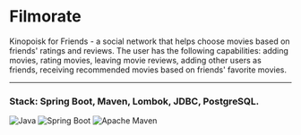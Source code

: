 # Filmorate
Kinopoisk for Friends - a social network that helps choose movies based on friends' ratings and reviews. The user has the following capabilities: adding movies, rating movies, leaving movie reviews, adding other users as friends, receiving recommended movies based on friends' favorite movies. 

---
### Stack: Spring Boot, Maven, Lombok, JDBC, PostgreSQL.

![Java](https://img.shields.io/badge/java-%23ED8B00.svg?style=for-the-badge&logo=java&logoColor=white)
![Spring Boot](https://img.shields.io/badge/spring%20Boot-%236DB33F.svg?style=for-the-badge&logo=spring&logoColor=white)
![Apache Maven](https://img.shields.io/badge/Apache%20Maven-C71A36?style=for-the-badge&logo=Apache%20Maven&logoColor=white)
